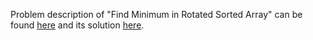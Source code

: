 Problem description of "Find Minimum in Rotated Sorted Array" can be found [here](https://leetcode.com/problems/find-minimum-in-rotated-sorted-array/) and its solution [here](https://github.com/aurimas13/Solutions-To-Problems/blob/main/LeetCode/Python%20Solutions/Find%20Minimum%20in%20Rotated%20Sorted%20Array/find.py).